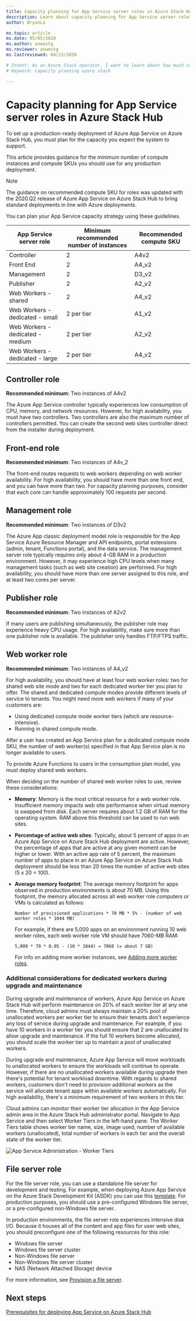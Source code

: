 ```yaml
---
title: Capacity planning for App Service server roles in Azure Stack Hub 
description: Learn about capacity planning for App Service server roles in Azure Stack Hub.
author: BryanLa

ms.topic: article
ms.date: 05/05/2020
ms.author: anwestg
ms.reviewer: anwestg
ms.lastreviewed: 04/13/2020

# Intent: As an Azure Stack operator, I want to learn about how much computing capacy I need for a stable production deployment. 
# Keyword: capacity planning azure stack

---
```


# Capacity planning for App Service server roles in Azure Stack Hub

To set up a production-ready deployment of Azure App Service on Azure Stack Hub, you must plan for the capacity you expect the system to support.  

This article provides guidance for the minimum number of compute instances and compute SKUs you should use for any production deployment.

> [!NOTE]
> The guidance on recommended compute SKU for roles was updated with the 2020.Q2 release of Azure App Service on Azure Stack Hub to bring standard deployments in line with Azure deployments.

You can plan your App Service capacity strategy using these guidelines.

| App Service server role | Minimum recommended number of instances | Recommended compute SKU|
| --- | --- | --- |
| Controller | 2 | A4v2 |
| Front End | 2 | A4_v2 |
| Management | 2 | D3_v2 |
| Publisher | 2 | A2_v2 |
| Web Workers - shared | 2 | A4_v2 |
| Web Workers - dedicated - small | 2 per tier | A1_v2 |
| Web Workers - dedicated - medium | 2 per tier | A2_v2 |
| Web Workers - dedicated - large | 2 per tier | A4_v2 |

## Controller role

**Recommended minimum**: Two instances of A4v2

The Azure App Service controller typically experiences low consumption of CPU, memory, and network resources. However, for high availability, you must have two controllers. Two controllers are also the maximum number of controllers permitted. You can create the second web sites controller direct from the installer during deployment.

## Front-end role

**Recommended minimum**: Two instances of A4v_2

The front-end routes requests to web workers depending on web worker availability. For high availability, you should have more than one front end, and you can have more than two. For capacity planning purposes, consider that each core can handle approximately 100 requests per second.

## Management role

**Recommended minimum**: Two instances of D3v2

The Azure App classic deployment model role is responsible for the App Service Azure Resource Manager and API endpoints, portal extensions (admin, tenant, Functions portal), and the data service. The management server role typically requires only about 4-GB RAM in a production environment. However, it may experience high CPU levels when many management tasks (such as web site creation) are performed. For high availability, you should have more than one server assigned to this role, and at least two cores per server.

## Publisher role

**Recommended minimum**: Two instances of A2v2

If many users are publishing simultaneously, the publisher role may experience heavy CPU usage. For high availability, make sure more than one publisher role is available. The publisher only handles FTP/FTPS traffic.

## Web worker role

**Recommended minimum**: Two instances of A4_v2

For high availability, you should have at least four web worker roles: two for shared web site mode and two for each dedicated worker tier you plan to offer. The shared and dedicated compute modes provide different levels of service to tenants. You might need more web workers if many of your customers are:

- Using dedicated compute mode worker tiers (which are resource-intensive).
- Running in shared compute mode.

After a user has created an App Service plan for a dedicated compute mode SKU, the number of web worker(s) specified in that App Service plan is no longer available to users.

To provide Azure Functions to users in the consumption plan model, you must deploy shared web workers.

When deciding on the number of shared web worker roles to use, review these considerations:

- **Memory**: Memory is the most critical resource for a web worker role. Insufficient memory impacts web site performance when virtual memory is swapped from disk. Each server requires about 1.2 GB of RAM for the operating system. RAM above this threshold can be used to run web sites.
- **Percentage of active web sites**: Typically, about 5 percent of apps in an Azure App Service on Azure Stack Hub deployment are active. However, the percentage of apps that are active at any given moment can be higher or lower. With an active app rate of 5 percent, the maximum number of apps to place in an Azure App Service on Azure Stack Hub deployment should be less than 20 times the number of active web sites (5 x 20 = 100).
- **Average memory footprint**: The average memory footprint for apps observed in production environments is about 70 MB. Using this footprint, the memory allocated across all web worker role computers or VMs is calculated as follows:

   `Number of provisioned applications * 70 MB * 5% - (number of web worker roles * 1044 MB)`

   For example, if there are 5,000 apps on an environment running 10 web worker roles, each web worker role VM should have 7060-MB RAM:

   `5,000 * 70 * 0.05 - (10 * 1044) = 7060 (= about 7 GB)`

   For info on adding more worker instances, see [Adding more worker roles](azure-stack-app-service-add-worker-roles.md).

### Additional considerations for dedicated workers during upgrade and maintenance

During upgrade and maintenance of workers, Azure App Service on Azure Stack Hub will perform maintenance on 20% of each worker tier at any one time.  Therefore, cloud admins must always maintain a 20% pool of unallocated workers per worker tier to ensure their tenants don't experience any loss of service during upgrade and maintenance.  For example, if you have 10 workers in a worker tier you should ensure that 2 are unallocated to allow upgrade and maintenance. If the full 10 workers become allocated, you should scale the worker tier up to maintain a pool of unallocated workers. 

During upgrade and maintenance, Azure App Service will move workloads to unallocated workers to ensure the workloads will continue to operate. However, if there are no unallocated workers available during upgrade then there's potential for tenant workload downtime. With regards to shared workers, customers don't need to provision additional workers as the service will allocate tenant apps within available workers automatically. For high availability, there's a minimum requirement of two workers in this tier.

Cloud admins can monitor their worker tier allocation in the App Service admin area in the Azure Stack Hub administrator portal. Navigate to App Service and then select Worker Tiers in the left-hand pane. The Worker Tiers table shows worker tier name, size, image used, number of available workers (unallocated), total number of workers in each tier and the overall state of the worker tier.

![App Service Administration - Worker Tiers][1]

## File server role

For the file server role, you can use a standalone file server for development and testing. For example, when deploying Azure App Service on the Azure Stack Development Kit (ASDK) you can use this [template](https://aka.ms/appsvconmasdkfstemplate).  For production purposes, you should use a pre-configured Windows file server, or a pre-configured non-Windows file server.

In production environments, the file server role experiences intensive disk I/O. Because it houses all of the content and app files for user web sites, you should preconfigure one of the following resources for this role:

- Windows file server
- Windows file server cluster
- Non-Windows file server
- Non-Windows file server cluster
- NAS (Network Attached Storage) device

For more information, see [Provision a file server](azure-stack-app-service-before-you-get-started.md#prepare-the-file-server).

## Next steps

[Prerequisites for deploying App Service on Azure Stack Hub](azure-stack-app-service-before-you-get-started.md)

<!--Image references-->
[1]: ./media/azure-stack-app-service-capacity-planning/worker-tier-allocation.png